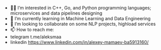 - 🧑‍💻 I’m interested in C++, Go, and Python programming languages; microservices and data pipelines designing
- 🌱 I’m currently learning in Machine Learning and Data Engineering
- 💞️ I’m looking to collaborate on some NLP projects, highload services
- 📫 How to reach me:
- telegram t.me/aleksmaa
- linkedin https://www.linkedin.com/in/alexey-mamaev-ba5913160/
